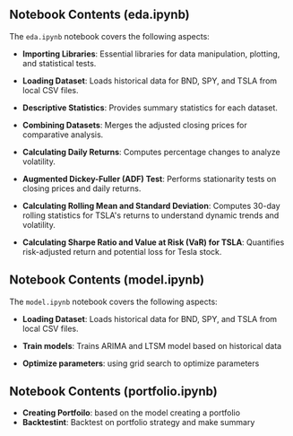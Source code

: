 ## Notebook Contents (eda.ipynb)

The `eda.ipynb` notebook covers the following aspects:

- **Importing Libraries**: Essential libraries for data manipulation, plotting, and statistical tests.
    
- **Loading Dataset**: Loads historical data for BND, SPY, and TSLA from local CSV files.
    
- **Descriptive Statistics**: Provides summary statistics for each dataset.
    
- **Combining Datasets**: Merges the adjusted closing prices for comparative analysis.
    
- **Calculating Daily Returns**: Computes percentage changes to analyze volatility.
    
- **Augmented Dickey-Fuller (ADF) Test**: Performs stationarity tests on closing prices and daily returns.
    
- **Calculating Rolling Mean and Standard Deviation**: Computes 30-day rolling statistics for TSLA's returns to understand dynamic trends and volatility.
    
- **Calculating Sharpe Ratio and Value at Risk (VaR) for TSLA**: Quantifies risk-adjusted return and potential loss for Tesla stock.


## Notebook Contents (model.ipynb)

The `model.ipynb` notebook covers the following aspects:

- **Loading Dataset**: Loads historical data for BND, SPY, and TSLA from local CSV files.

- **Train models**: Trains ARIMA and LTSM model based on historical data
- **Optimize parameters**: using grid search to optimize parameters

 
## Notebook Contents (portfolio.ipynb)

- **Creating Portfoilo**: based on the model creating a portfolio
- **Backtestint**: Backtest on portfolio strategy and make summary



